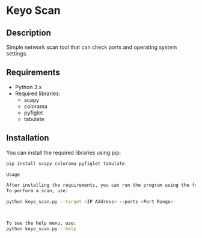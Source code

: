 # Keyo Scan

## Description
Simple network scan tool that can check ports and operating system settings.

## Requirements
- Python 3.x
- Required libraries:
  - scapy
  - colorama
  - pyfiglet
  - tabulate

## Installation
You can install the required libraries using pip:
```bash
pip install scapy colorama pyfiglet tabulate

Usage

After installing the requirements, you can run the program using the following commands:
To perform a scan, use:

python keyo_scan.py --target <IP Address> --ports <Port Range>



To see the help menu, use:
python keyo_scan.py --help
